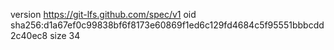 version https://git-lfs.github.com/spec/v1
oid sha256:d1a67ef0c99838bf6f8173e60869f1ed6c129fd4684c5f95551bbbcdd2c40ec8
size 34
